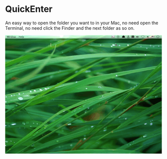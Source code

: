 QuickEnter
==========

An easy way to open the folder you want to in your Mac, no need open the Terminal, no need click the Finder and the next folder as so on.

![Screenshot](https://github.com/tuchangwei/QuickEnter/blob/master/screenshot.gif)
